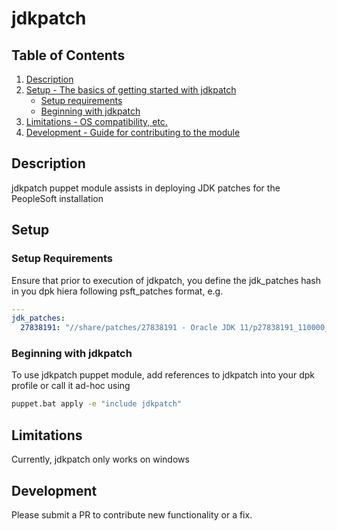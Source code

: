 # jdkpatch

## Table of Contents

1. [Description](#description)
1. [Setup - The basics of getting started with jdkpatch](#setup)
    * [Setup requirements](#setup-requirements)
    * [Beginning with jdkpatch](#beginning-with-jdkpatch)
1. [Limitations - OS compatibility, etc.](#limitations)
1. [Development - Guide for contributing to the module](#development)

## Description

jdkpatch puppet module assists in deploying JDK patches for the PeopleSoft installation

## Setup
### Setup Requirements

Ensure that prior to execution of jdkpatch, you define the jdk_patches hash in you dpk hiera following psft_patches format, e.g.

```yaml
---
jdk_patches:
  27838191: "//share/patches/27838191 - Oracle JDK 11/p27838191_110000_MSWIN-x86-64.zip"
```

### Beginning with jdkpatch

To use jdkpatch puppet module, add references to jdkpatch into your dpk profile or call it ad-hoc using

```cmd
puppet.bat apply -e "include jdkpatch"
```

## Limitations

Currently, jdkpatch only works on windows

## Development

Please submit a PR to contribute new functionality or a fix.
